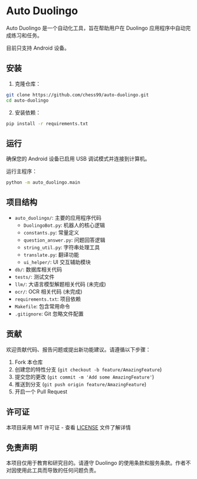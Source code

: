 # Auto Duolingo

Auto Duolingo 是一个自动化工具，旨在帮助用户在 Duolingo 应用程序中自动完成练习和任务。

目前只支持 Android 设备。

## 安装

1. 克隆仓库：

```bash
git clone https://github.com/chess99/auto-duolingo.git
cd auto-duolingo
```

2. 安装依赖：

```bash
pip install -r requirements.txt
```

## 运行

确保您的 Android 设备已启用 USB 调试模式并连接到计算机。

运行主程序：

```bash
python -m auto_duolingo.main
```

## 项目结构

- `auto_duolingo/`: 主要的应用程序代码
  - `DuolingoBot.py`: 机器人的核心逻辑
  - `constants.py`: 常量定义
  - `question_answer.py`: 问题回答逻辑
  - `string_util.py`: 字符串处理工具
  - `translate.py`: 翻译功能
  - `ui_helper/`: UI 交互辅助模块
- `db/`: 数据库相关代码
- `tests/`: 测试文件
- `llm/`: 大语言模型解题相关代码 (未完成)
- `ocr/`: OCR 相关代码 (未完成)
- `requirements.txt`: 项目依赖
- `Makefile`: 包含常用命令
- `.gitignore`: Git 忽略文件配置

## 贡献

欢迎贡献代码、报告问题或提出新功能建议。请遵循以下步骤：

1. Fork 本仓库
2. 创建您的特性分支 (`git checkout -b feature/AmazingFeature`)
3. 提交您的更改 (`git commit -m 'Add some AmazingFeature'`)
4. 推送到分支 (`git push origin feature/AmazingFeature`)
5. 开启一个 Pull Request

## 许可证

本项目采用 MIT 许可证 - 查看 [LICENSE](LICENSE) 文件了解详情

## 免责声明

本项目仅用于教育和研究目的。请遵守 Duolingo 的使用条款和服务条款。作者不对因使用此工具而导致的任何问题负责。

